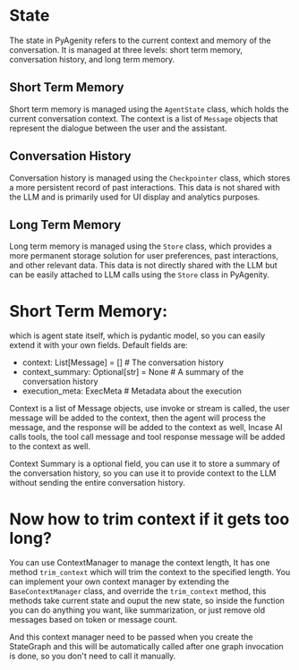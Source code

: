 # State
The state in PyAgenity refers to the current context and memory of the conversation. It is managed at three levels: short term memory, conversation history, and long term memory.

## Short Term Memory
Short term memory is managed using the `AgentState` class, which holds the current conversation context. The context is a list of `Message` objects that represent the dialogue between the user and the assistant.

## Conversation History
Conversation history is managed using the `Checkpointer` class, which stores a more persistent record of past interactions. This data is not shared with the LLM and is primarily used for UI display and analytics purposes.

## Long Term Memory
Long term memory is managed using the `Store` class, which provides a more permanent storage solution for user preferences, past interactions, and other relevant data. This data is not directly shared with the LLM but can be easily attached to LLM calls using the `Store` class in PyAgenity.


# Short Term Memory:
which is agent state itself, which is pydantic model, so you can easily extend it with your own fields.
Default fields are:
- context: List[Message] = []  # The conversation history
- context_summary: Optional[str] = None  # A summary of the conversation history
- execution_meta: ExecMeta  # Metadata about the execution

Context is a list of Message objects, use invoke or stream is called, the user message will be added to the context, then the agent will process the message, and the response will be added to the context as well, Incase AI calls tools, the tool call message and tool response message will be added to the context as well.

Context Summary is a optional field, you can use it to store a summary of the conversation history, so you can use it to provide context to the LLM without sending the entire conversation history.

# Now how to trim context if it gets too long?
You can use ContextManager to manage the context length, It has one method `trim_context` which will trim the context to the specified length. You can implement your own context manager by extending the `BaseContextManager` class, and override the `trim_context` method, this methods take current state and ouput the new state, so inside the function you can do anything you want, like summarization, or just remove old messages based on token or message count.

And this context manager need to be passed when you create the StateGraph
and this will be automatically called after one graph invocation is done, so you don't need to call it manually.